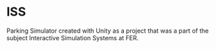 # ISS
Parking Simulator created with Unity as a project that was a part of the subject Interactive Simulation Systems at FER.
